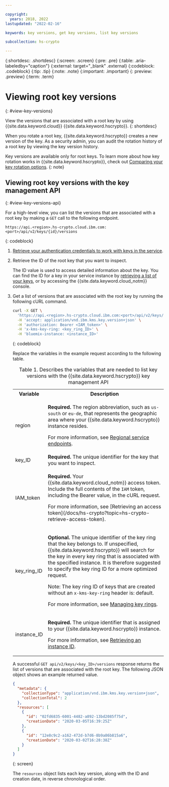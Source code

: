 ```yaml
---

copyright:
  years: 2018, 2022
lastupdated: "2022-02-16"

keywords: key versions, get key versions, list key versions

subcollection: hs-crypto

---
```


{:shortdesc: .shortdesc}
{:screen: .screen}
{:pre: .pre}
{:table: .aria-labeledby="caption"}
{:external: target="_blank" .external}
{:codeblock: .codeblock}
{:tip: .tip}
{:note: .note}
{:important: .important}
{: preview: .preview}
{:term: .term}

# Viewing root key versions
{: #view-key-versions}

View the versions that are associated with a root key by using
{{site.data.keyword.cloud}} {{site.data.keyword.hscrypto}}.
{: shortdesc}

When you rotate a root key, {{site.data.keyword.hscrypto}}
creates a new version of the key. As a security admin, you can audit the
rotation history of a root key by viewing the key version history.

Key versions are available only for root keys. To learn more about how key
rotation works in {{site.data.keyword.hscrypto}}, check out
[Comparing your key rotation options](/docs/hs-crypto?topic=hs-crypto-root-key-rotation-intro#compare-key-rotation-options).
{: note}

## Viewing root key versions with the key management API
{: #view-key-versions-api}

For a high-level view, you can list the versions that are associated with a root
key by making a `GET` call to the following endpoint.

```
https://api.<region>.hs-crypto.cloud.ibm.com:<port>/api/v2/keys/{id}/versions
```
{: codeblock}

1. [Retrieve your authentication credentials to work with keys in the service](/docs/hs-crypto?topic=hs-crypto-set-up-kms-api).

2. Retrieve the ID of the root key that you want to inspect.

    The ID value is used to access detailed information about the key. You can
    find the ID for a key in your service instance by
    [retrieving a list of your keys](/docs/hs-crypto?topic=hs-crypto-view-keys),
    or by accessing the {{site.data.keyword.cloud_notm}} console.

3. Get a list of versions that are associated with the root key by running the
following cURL command.

    ```sh
    curl -X GET \
      'https://api.<region>.hs-crypto.cloud.ibm.com:<port>/api/v2/keys/<key_ID>/versions' \
      -H 'accept: application/vnd.ibm.kms.key.version+json' \
      -H 'authorization: Bearer <IAM_token>' \
      -H 'x-kms-key-ring: <key_ring_ID>' \
      -H 'bluemix-instance: <instance_ID>'
    ```
    {: codeblock}

    Replace the variables in the example request according to the following
    table.

    <table>
      <tr>
        <th>Variable</th>
        <th>Description</th>
      </tr>

      <tr>
        <td>
          <varname>region</varname>
        </td>
        <td>
          <p>
            <strong>Required.</strong> The region abbreviation, such as
            <code>us-south</code> or <code>eu-de</code>, that represents the
            geographic area where your
            {{site.data.keyword.hscrypto}} instance
            resides.
          </p>
          <p>For more information, see <a href="/docs/hs-crypto?topic=hs-crypto-regions#service-endpoints">Regional service endpoints</a>.</p>
        </td>
      </tr>

      <tr>
        <td>
          <varname>key_ID</varname>
        </td>
        <td>
          <strong>Required.</strong> The unique identifier for the key that you want to inspect.
        </td>
      </tr>

      <tr>
        <td>
          <varname>IAM_token</varname>
        </td>
        <td>
          <p>
            <strong>Required.</strong> Your {{site.data.keyword.cloud_notm}}
            access token. Include the full contents of the <code>IAM</code>
            token, including the Bearer value, in the cURL request.
          </p>
          <p>
            For more information, see
            [Retrieving an access token](/docs/hs-crypto?topic=hs-crypto-retrieve-access-token).
          </p>
        </td>
      </tr>
      <tr>
        <td>
          <varname>key_ring_ID</varname>
        </td>
        <td>
          <p>
            <strong>Optional.</strong> The unique identifier of the key ring that the key belongs to. If unspecified, {{site.data.keyword.hscrypto}} will search for the key in every key ring that is associated with the specified instance. It is therefore suggested to specify the key ring ID for a more optimized request.
          </p>
          <p>
            Note: The key ring ID of keys that are created without an <code>x-kms-key-ring</code> header is: default.
          </p>
          <p>For more information, see <a href="/docs/hs-crypto?topic=hs-crypto-managing-key-rings">Managing key rings</a>.</p>
        </td>
      </tr>
      <tr>
        <td>
          <varname>instance_ID</varname>
        </td>
        <td>
          <p>
            <strong>Required.</strong> The unique identifier that is assigned to
            your {{site.data.keyword.hscrypto}}
            instance.
          </p>
          <p>For more information, see <a href="/docs/hs-crypto?topic=hs-crypto-retrieve-instance-ID">Retrieving an instance ID</a>.</p>
        </td>
      </tr>

      <caption>
        Table 1. Describes the variables that are needed to list key versions
        with the {{site.data.keyword.hscrypto}} key management API
      </caption>
    </table>

    A successful `GET api/v2/keys/<key_ID>/versions` response returns the list
    of versions that are associated with the root key. The following JSON object
    shows an example returned value.

    ```json
    {
      "metadata": {
        "collectionType": "application/vnd.ibm.kms.key.version+json",
        "collectionTotal": 2
      },
      "resources": [
        {
          "id": "02fd6835-6001-4482-a892-13bd2085f75d",
          "creationDate": "2020-03-05T16:39:25Z"
        },
        {
          "id": "12e8c9c2-a162-472d-b7d6-8b9a86b815a6",
          "creationDate": "2020-03-02T16:28:38Z"
        }
      ]
    }
    ```
    {: screen}

    The `resources` object lists each key version, along with the ID and
    creation date, in reverse chronological order.

